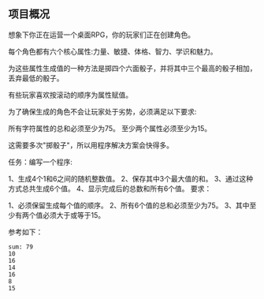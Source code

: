 ## 项目概况

想象下你正在运营一个桌面RPG，你的玩家们正在创建角色。

每个角色都有六个核心属性:力量、敏捷、体格、智力、学识和魅力。

为这些属性生成值的一种方法是掷四个六面骰子，并将其中三个最高的骰子相加，丢弃最低的骰子。

有些玩家喜欢按滚动的顺序为属性赋值。

为了确保生成的角色不会让玩家处于劣势，必须满足以下要求:

所有字符属性的总和必须至少为75。
至少两个属性必须至少为15。

这需要多次"掷骰子"，所以用程序解决方案会快得多。

任务：编写一个程序:

1、生成4个1和6之间的随机整数值。
2、保存其中3个最大值的和。
3、通过这种方式总共生成6个值。
4、显示完成后的总数和所有6个值。
要求：

1、必须保留生成每个值的顺序。
2、所有6个值的总和必须至少为75。
3、其中至少有两个值必须大于或等于15。

参考如下：

```
sum: 79
10
16
14
16
8
15
```

